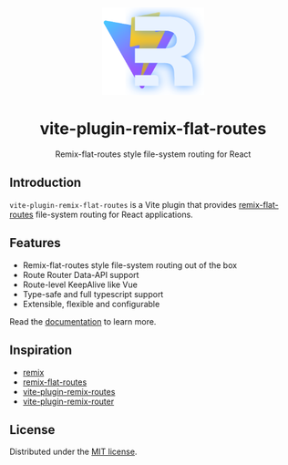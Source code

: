 <p align="center">
  <img width="180" src="/logo.svg" alt="Logo" />
</p>

<h1 align="center">vite-plugin-remix-flat-routes</h1>
<p align="center">Remix-flat-routes style file-system routing for React</p>


## Introduction

`vite-plugin-remix-flat-routes` is a Vite plugin that provides [remix-flat-routes](https://github.com/kiliman/remix-flat-routes) file-system routing for React applications.

## Features

- Remix-flat-routes style file-system routing out of the box
- Route Router Data-API support
- Route-level KeepAlive like Vue
- Type-safe and full typescript support
- Extensible, flexible and configurable

Read the [documentation](https://hemengke1997.github.io/vite-plugin-remix-flat-routes/) to learn more.


## Inspiration
- [remix](https://remix.run)
- [remix-flat-routes](https://github.com/kiliman/remix-flat-routes)
- [vite-plugin-remix-routes](https://github.com/vjee/vite-plugin-remix-routes)
- [vite-plugin-remix-router](https://github.com/mammadataei/vite-plugin-remix-router)

## License

Distributed under the [MIT license](/LICENSE.md).
